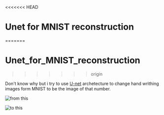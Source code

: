 <<<<<<< HEAD
# Unet for MNIST reconstruction
=======
# Unet_for_MNIST_reconstruction
>>>>>>> origin

Don't know why but i try to use [U-net](https://arxiv.org/abs/1505.04597) archetecture to change hand writhing images form MNIST to be the image of that number.

![from this](/output_sample/9mnist.png)

![to this](/output_sample/9gt.png)




